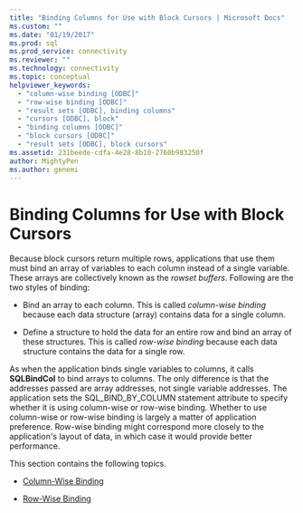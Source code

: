 ```yaml
---
title: "Binding Columns for Use with Block Cursors | Microsoft Docs"
ms.custom: ""
ms.date: "01/19/2017"
ms.prod: sql
ms.prod_service: connectivity
ms.reviewer: ""
ms.technology: connectivity
ms.topic: conceptual
helpviewer_keywords: 
  - "column-wise binding [ODBC]"
  - "row-wise binding [ODBC]"
  - "result sets [ODBC], binding columns"
  - "cursors [ODBC], block"
  - "binding columns [ODBC]"
  - "block cursors [ODBC]"
  - "result sets [ODBC], block cursors"
ms.assetid: 231beede-cdfa-4e28-8b10-2760b983250f
author: MightyPen
ms.author: genemi
---
```

# Binding Columns for Use with Block Cursors
Because block cursors return multiple rows, applications that use them must bind an array of variables to each column instead of a single variable. These arrays are collectively known as the *rowset buffers*. Following are the two styles of binding:  
  
-   Bind an array to each column. This is called *column-wise binding* because each data structure (array) contains data for a single column.  
  
-   Define a structure to hold the data for an entire row and bind an array of these structures. This is called *row-wise binding* because each data structure contains the data for a single row.  
  
 As when the application binds single variables to columns, it calls **SQLBindCol** to bind arrays to columns. The only difference is that the addresses passed are array addresses, not single variable addresses. The application sets the SQL_BIND_BY_COLUMN statement attribute to specify whether it is using column-wise or row-wise binding. Whether to use column-wise or row-wise binding is largely a matter of application preference. Row-wise binding might correspond more closely to the application's layout of data, in which case it would provide better performance.  
  
 This section contains the following topics.  
  
-   [Column-Wise Binding](../../../odbc/reference/develop-app/column-wise-binding.md)  
  
-   [Row-Wise Binding](../../../odbc/reference/develop-app/row-wise-binding.md)
